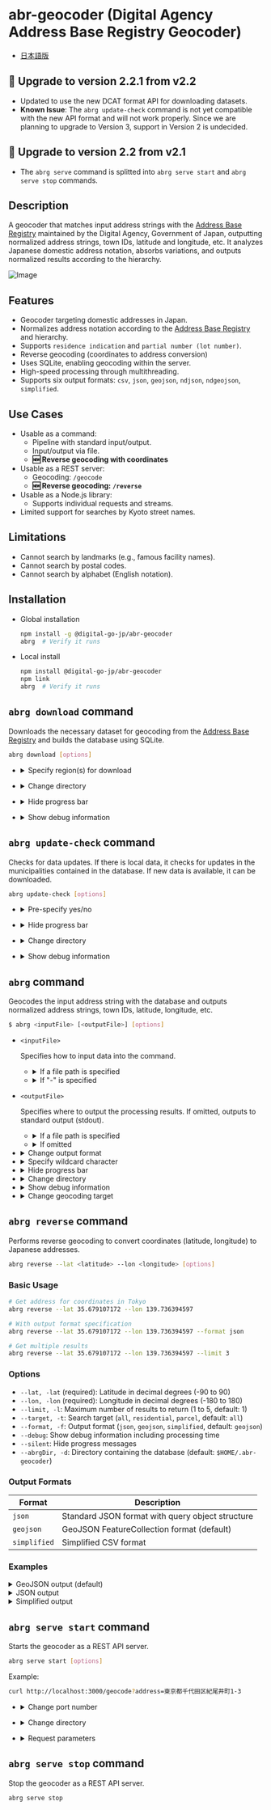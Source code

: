
# abr-geocoder (Digital Agency Address Base Registry Geocoder)

- [日本語版](./README.ja.md)

## 🚨 Upgrade to version 2.2.1 from v2.2

- Updated to use the new DCAT format API for downloading datasets.
- **Known Issue**: The `abrg update-check` command is not yet compatible with the new API format and will not work properly. Since we are planning to upgrade to Version 3, support in Version 2 is undecided.

## 🚨 Upgrade to version 2.2 from v2.1

- The `abrg serve` command is splitted into `abrg serve start` and `abrg serve stop` commands.

## Description

A geocoder that matches input address strings with the [Address Base Registry](https://catalog.registries.digital.go.jp/rc/dataset/) maintained by the Digital Agency, Government of Japan, outputting normalized address strings, town IDs, latitude and longitude, etc. It analyzes Japanese domestic address notation, absorbs variations, and outputs normalized results according to the hierarchy.

![Image](https://lp.geocoder.address-br.digital.go.jp/assets/2024072820391722166771.png)

## Features

- Geocoder targeting domestic addresses in Japan.
- Normalizes address notation according to the [Address Base Registry](https://catalog.registries.digital.go.jp/rc/dataset/) and hierarchy.
- Supports `residence indication` and `partial number (lot number)`.
- Reverse geocoding (coordinates to address conversion)
- Uses SQLite, enabling geocoding within the server.
- High-speed processing through multithreading.
- Supports six output formats: `csv`, `json`, `geojson`, `ndjson`, `ndgeojson`, `simplified`.

## Use Cases

- Usable as a command:
  - Pipeline with standard input/output.
  - Input/output via file.
  - **🆕 Reverse geocoding with coordinates**
- Usable as a REST server:
  - Geocoding: `/geocode`
  - **🆕 Reverse geocoding: `/reverse`**
- Usable as a Node.js library:
  - Supports individual requests and streams.
- Limited support for searches by Kyoto street names.

## Limitations

- Cannot search by landmarks (e.g., famous facility names).
- Cannot search by postal codes.
- Cannot search by alphabet (English notation).

## Installation

  - Global installation
    ```sh
    npm install -g @digital-go-jp/abr-geocoder
    abrg  # Verify it runs
    ```

  - Local install 
    ```sh
    npm install @digital-go-jp/abr-geocoder
    npm link
    abrg  # Verify it runs
    ```

## `abrg download` command

Downloads the necessary dataset for geocoding from the [Address Base Registry](https://catalog.registries.digital.go.jp/rc/dataset/) and builds the database using SQLite.

```sh
abrg download [options]
```

- <details>
  <summary>Specify region(s) for download</summary>

  You can specify a particular prefecture or municipality to build a localized database, reducing the data size and speeding up database construction.

  Use the [National Local Government Codes](https://www.soumu.go.jp/denshijiti/code.html) to specify the region(s). Separate multiple regions with spaces.

  ```sh
  # Download data for Tokyo
  abrg download -c 130001

  # Download data for Tokyo and Kanagawa
  abrg download -c 130001 140007

  # Download data for Chiyoda ward
  abrg download -c 131016
  ```
</details>

- <details>
  <summary>Change directory</summary>

  You can change the directory to download the dataset files and save the database. The default is `$HOME/.abr-geocoder`.

  ```sh
  abrg download -d (path to directory to save data)
  ```
</details>

- <details>
  <summary>Hide progress bar</summary>
  If you specify the silent option, the progress bar will not be displayed.

  ```sh
  abrg download --silent
  ```
</details>

- <details>
  <summary>Show debug information</summary>
  Shows the time taken for the process when it is completed.

  ```sh
  abrg download --debug
  ```
</details>

## `abrg update-check` command

Checks for data updates. If there is local data, it checks for updates in the municipalities contained in the database. If new data is available, it can be downloaded.

```sh
abrg update-check [options]
```

- <details>
  <summary>Pre-specify yes/no</summary>
  You can pre-specify whether to continue downloading if update data is available.

  ```sh
  # Continue downloading
  abrg update-check --yes

  # Do not continue downloading
  abrg update-check --no
  ```
</details>

- <details>
  <summary>Hide progress bar</summary>
  If you specify the silent option, the progress bar will not be displayed.

  ```sh
  abrg update-check --silent
  ```
</details>

- <details>
  <summary>Change directory</summary>

  Specifies the directory to save the database. The default is `$HOME/.abr-geocoder`.

  ```sh
  abrg update-check -d (path to directory to save data)
  ```
</details>

- <details>
  <summary>Show debug information</summary>
  Shows the time taken for the process when it is completed.

  ```sh
  abrg update-check --debug
  ```
</details>

## `abrg` command

Geocodes the input address string with the database and outputs normalized address strings, town IDs, latitude, longitude, etc.

```sh
$ abrg <inputFile> [<outputFile>] [options]
```

- `<inputFile>`
  
  Specifies how to input data into the command.

  - <details>
    <summary>If a file path is specified</summary>
    The specified text file will be geocoded. Enter one address per line.

    Example:
    ```sh
    abrg ./sample.txt
    ```

    sample.txt:
    ```
    東京都千代田区紀尾井町1-3   // 1-3 Kioicho, Chiyoda-ku, Tokyo
    東京都千代田区永田町1-10-1  // 1-10-1 Nagatacho, Chiyoda-ku, Tokyo
    ...
    東京都千代田区永田町一丁目7番1号  // 1-7-1 Nagatacho, Chiyoda-ku, Tokyo
    ```
    </details>

  - <details>
    <summary>If "-" is specified</summary>
    Receives data from standard input.

    Example:
    ```sh
    echo "東京都千代田区紀尾井町1-3　東京ガーデンテラス紀尾井町 19階、20階" | abrg -
    ```
    </details>
    

- `<outputFile>`

  Specifies where to output the processing results. If omitted, outputs to standard output (stdout).

  - <details>
    <summary>If a file path is specified</summary>
    Outputs the processing results to the specified file. The output format is based on the `--format` option.

    Example:
    ```sh
    abrg ./input.txt ./output.json
    ```
    </details>

  - <details>
    <summary>If omitted</summary>
    If omitted, outputs to standard output (stdout).

    Example:
    ```sh
    cat ./sample.txt | abrg - | jq
    ```
    </details>
    
- <details>
  <summary>Change output format</summary>
  
  You can change the output format with the `-f`, `--format` option. The default is `json`.

  | format     | Description                                                   |
  |------------|---------------------------------------------------------------|
  | csv        | Outputs results in comma-separated csv format                 |
  | simplified | Outputs results in comma-separated csv format with limited fields |
  | json       | Outputs results in JSON format                                |
  | ndjson     | Outputs results in NDJSON format                              |
  | geojson    | Outputs results in GeoJSON format                             |
  | ndgeojson  | Outputs results in NDGeoJSON format                           |

  </details>

- <details>
  <summary>Specify wildcard character</summary>
  You can specify any character as a wildcard. Useful for cases where certain characters like old kanji that can't be expressed in utf-8 are converted to ● (black circle). The default is `?`.

  Example:
  ```sh
  echo "東京都町●市森野2-2-22" | abrg - --fuzzy "●"
  ```
  </details>

- <details>
  <summary>Hide progress bar</summary>
  If you specify the silent option, the progress bar will not be displayed.

  ```sh
  abrg ./input.txt ./output.txt --silent
  ```
  </details>

- <details>
  <summary>Change directory</summary>

  Specifies the directory to save the database. The default is `$HOME/.abr-geocoder`.

  ```sh
  abrg ./input.txt ./output.txt  -d (path to directory to save data)
  ```
  </details>

- <details>
  <summary>Show debug information</summary>
  Shows the time taken for the process when it is completed. Also outputs the primary key information of each table matched to the input address string.

  ```sh
  abrg ./input.txt ./output.txt --debug
  ```
  </details>

- <details>
  <summary>Change geocoding target</summary>
  
  You can change the geocoding target with the `--target` option. The default is `all`.

  | format      | Description                                                                                                          |
  |-------------|----------------------------------------------------------------------------------------------------------------------|
  | all         | Searches both residential address and parcel number data. The result for the residential address takes precedence.   |
  | residential | Searches only the residential address data.                                                                          |
  | parcel      | Searches only the parcel number data.                                                                                |
  </details>

## `abrg reverse` command

Performs reverse geocoding to convert coordinates (latitude, longitude) to Japanese addresses.

```sh
abrg reverse --lat <latitude> --lon <longitude> [options]
```

### Basic Usage

```sh
# Get address for coordinates in Tokyo
abrg reverse --lat 35.679107172 --lon 139.736394597

# With output format specification
abrg reverse --lat 35.679107172 --lon 139.736394597 --format json

# Get multiple results
abrg reverse --lat 35.679107172 --lon 139.736394597 --limit 3
```

### Options

- `--lat, -lat` (required): Latitude in decimal degrees (-90 to 90)
- `--lon, -lon` (required): Longitude in decimal degrees (-180 to 180)
- `--limit, -l`: Maximum number of results to return (1 to 5, default: 1)
- `--target, -t`: Search target (`all`, `residential`, `parcel`, default: `all`)
- `--format, -f`: Output format (`json`, `geojson`, `simplified`, default: `geojson`)
- `--debug`: Show debug information including processing time
- `--silent`: Hide progress messages
- `--abrgDir, -d`: Directory containing the database (default: `$HOME/.abr-geocoder`)

### Output Formats

| Format | Description |
|--------|-------------|
| `json` | Standard JSON format with query object structure |
| `geojson` | GeoJSON FeatureCollection format (default) |
| `simplified` | Simplified CSV format |

### Examples

<details>
<summary>GeoJSON output (default)</summary>

```json
{
  "type": "FeatureCollection",
  "query": {
    "lat": 35.679107172,
    "lon": 139.736394597,
    "limit": 1,
    "target": "all"
  },
  "result_info": {
    "count": 1,
    "limit": 1,
    "api_version": "3.0.0",
    "db_version": "20240501"
  },
  "features": [
    {
      "type": "Feature",
      "geometry": {
        "type": "Point",
        "coordinates": [139.736394597, 35.679107172]
      },
      "properties": {
        "formatted_address": "東京都千代田区紀尾井町1-3",
        "match_level": "residential_detail",
        "distance": 5.7,
        "structured_address": {
          "pref": "東京都",
          "city": "千代田区",
          "oaza_cho": "紀尾井町",
          "blk_num": "1",
          "rsdt_num": "3"
        }
      }
    }
  ]
}
```
</details>

<details>
<summary>JSON output</summary>

```json
[
  {
    "query": {
      "input": ""
    },
    "result": {
      "output": "東京都千代田区紀尾井町1-3",
      "match_level": "residential_detail",
      "coordinate_level": "residential_detail"
    }
  }
]
```
</details>

<details>
<summary>Simplified output</summary>

```csv
input,output,score,match_level
"","東京都千代田区紀尾井町1-3",,"residential_detail"
```
</details>

## `abrg serve start` command

Starts the geocoder as a REST API server.

```sh
abrg serve start [options]
```

Example:

```sh
curl http://localhost:3000/geocode?address=東京都千代田区紀尾井町1-3
```

- <details>
  <summary>Change port number</summary>

  Changes the port number for the REST API server. The default is `3000`.

  ```sh
  abrg serve start -p 8080
  ```
</details>

- <details>
  <summary>Change directory</summary>

  Specifies the directory to save the database. The default is `$HOME/.abr-geocoder`.

  ```sh
  abrg serve start -d (path to directory to save data)
  ```
</details>

- <details>
  <summary>Request parameters</summary>

  The request is made via HTTP/GET. The following parameters can be specified:

  | Parameter   | Required | Description                                            |
  |-------------|-------------------------------------------------------------------|
  | address     |     Y    | The address string to be geocoded. Required parameter. |
  | target      |          | Search target (all, residential, parcel)               |
  | format      |          | Output format for the result.                          |
  | fuzzy       |          | A single character used as a wildcard.                 |
</details>


## `abrg serve stop` command

Stop the geocoder as a REST API server.

```sh
abrg serve stop
```
